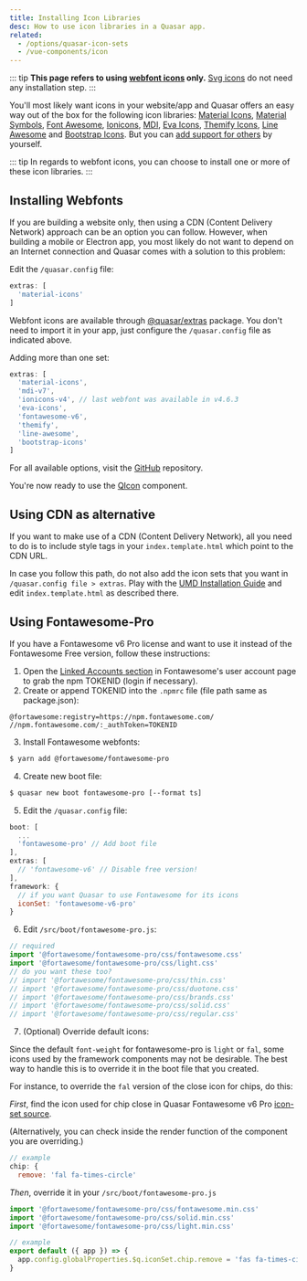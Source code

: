 ```yaml
---
title: Installing Icon Libraries
desc: How to use icon libraries in a Quasar app.
related:
  - /options/quasar-icon-sets
  - /vue-components/icon
---
```


::: tip
**This page refers to using [webfont icons](/vue-components/icon#webfont-icons) only.** [Svg icons](https://quasar.dev/vue-components/icon#svg-icons) do not need any installation step.
:::

You'll most likely want icons in your website/app and Quasar offers an easy way out of the box for the following icon libraries: [Material Icons](https://fonts.google.com/icons?icon.set=Material+Icons), [Material Symbols](https://fonts.google.com/icons?icon.set=Material+Symbols), [Font Awesome](https://fontawesome.com/icons), [Ionicons](http://ionicons.com/), [MDI](https://materialdesignicons.com/), [Eva Icons](https://akveo.github.io/eva-icons), [Themify Icons](https://themify.me/themify-icons), [Line Awesome](https://icons8.com/line-awesome) and [Bootstrap Icons](https://icons.getbootstrap.com/). But you can [add support for others](/vue-components/icon#custom-mapping) by yourself.

::: tip
In regards to webfont icons, you can choose to install one or more of these icon libraries.
:::

## Installing Webfonts
If you are building a website only, then using a CDN (Content Delivery Network) approach can be an option you can follow. However, when building a mobile or Electron app, you most likely do not want to depend on an Internet connection and Quasar comes with a solution to this problem:

Edit the `/quasar.config` file:

```js
extras: [
  'material-icons'
]
```

Webfont icons are available through [@quasar/extras](https://github.com/quasarframework/quasar/tree/dev/extras) package. You don't need to import it in your app, just configure the `/quasar.config` file as indicated above.

Adding more than one set:
```js
extras: [
  'material-icons',
  'mdi-v7',
  'ionicons-v4', // last webfont was available in v4.6.3
  'eva-icons',
  'fontawesome-v6',
  'themify',
  'line-awesome',
  'bootstrap-icons'
]
```

For all available options, visit the [GitHub](https://github.com/quasarframework/quasar/tree/dev/extras#webfonts) repository.

You're now ready to use the [QIcon](/vue-components/icon) component.

## Using CDN as alternative
If you want to make use of a CDN (Content Delivery Network), all you need to do is to include style tags in your `index.template.html` which point to the CDN URL.

In case you follow this path, do not also add the icon sets that you want in `/quasar.config file > extras`. Play with the [UMD Installation Guide](/start/umd#installation) and edit `index.template.html` as described there.

## Using Fontawesome-Pro
If you have a Fontawesome v6 Pro license and want to use it instead of the Fontawesome Free version, follow these instructions:

1. Open the [Linked Accounts section](https://fontawesome.com/account) in Fontawesome's user account page to grab the npm TOKENID (login if necessary).
2. Create or append TOKENID into the `.npmrc` file (file path same as package.json):
  ```
  @fortawesome:registry=https://npm.fontawesome.com/
  //npm.fontawesome.com/:_authToken=TOKENID
  ```
3. Install Fontawesome webfonts:
  ```bash
  $ yarn add @fortawesome/fontawesome-pro
  ```
4. Create new boot file:
  ```bash
  $ quasar new boot fontawesome-pro [--format ts]
  ```
5. Edit the `/quasar.config` file:
  ```js
  boot: [
    ...
    'fontawesome-pro' // Add boot file
  ],
  extras: [
    // 'fontawesome-v6' // Disable free version!
  ],
  framework: {
    // if you want Quasar to use Fontawesome for its icons
    iconSet: 'fontawesome-v6-pro'
  }
  ```
6. Edit `/src/boot/fontawesome-pro.js`:
  ```js
  // required
  import '@fortawesome/fontawesome-pro/css/fontawesome.css'
  import '@fortawesome/fontawesome-pro/css/light.css'
  // do you want these too?
  // import '@fortawesome/fontawesome-pro/css/thin.css'
  // import '@fortawesome/fontawesome-pro/css/duotone.css'
  // import '@fortawesome/fontawesome-pro/css/brands.css'
  // import '@fortawesome/fontawesome-pro/css/solid.css'
  // import '@fortawesome/fontawesome-pro/css/regular.css'
  ```
7. (Optional) Override default icons:

Since the default `font-weight` for fontawesome-pro is `light` or `fal`, some icons used by the framework components may not be desirable. The best way to handle this is to override it in the boot file that you created.

For instance, to override the `fal` version of the close icon for chips, do this:

_First_, find the icon used for chip close in Quasar Fontawesome v6 Pro [icon-set source](https://github.com/quasarframework/quasar/blob/dev/ui/icon-set/fontawesome-v6-pro.js).

(Alternatively, you can check inside the render function of the component you are overriding.)

```js
// example
chip: {
  remove: 'fal fa-times-circle'
```

_Then_, override it in your `/src/boot/fontawesome-pro.js`

```js
import '@fortawesome/fontawesome-pro/css/fontawesome.min.css'
import '@fortawesome/fontawesome-pro/css/solid.min.css'
import '@fortawesome/fontawesome-pro/css/light.min.css'

// example
export default ({ app }) => {
  app.config.globalProperties.$q.iconSet.chip.remove = 'fas fa-times-circle'
}
```
